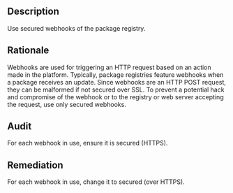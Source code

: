 ## Description

Use secured webhooks of the package registry.

## Rationale

Webhooks are used for triggering an HTTP request based on an action made in the platform. Typically, package registries feature webhooks when a package receives an update. Since webhooks are an HTTP POST request, they can be malformed if not secured over SSL. To prevent a potential hack and compromise of the webhook or to the registry or web server accepting the request, use only secured webhooks.

## Audit

For each webhook in use, ensure it is secured (HTTPS).

## Remediation

For each webhook in use, change it to secured (over HTTPS).
